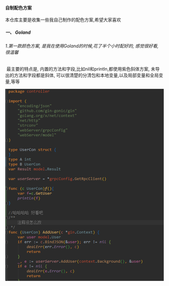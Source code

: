 #### 自制配色方案

本仓库主要是收集一些我自己制作的配色方案,希望大家喜欢

##### 一、 Goland

###### 1.第一款颜色方案, 是我在使用Goland的时候,花了半个小时配好的, 感觉很好看, 很温馨

​	最主要的特点是, 内置的方法和字段,比如nil和println,都使用紫色斜体方案, 未导出的方法和字段都是斜体, 可以很清楚的分清包和本地变量,以及局部变量和全局变量,等等

![效果展示](https://github.com/humyPro/color-scheme/blob/master/image/humy-goland01.png "第一款配色方案")

